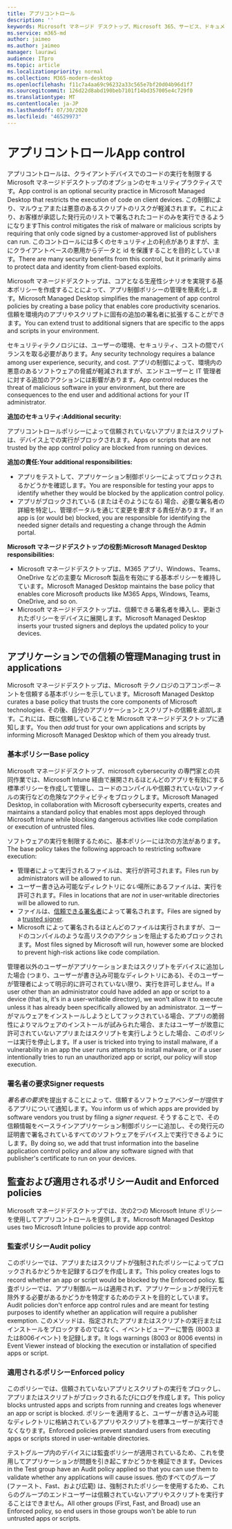 ```yaml
---
title: アプリコントロール
description: ''
keywords: Microsoft マネージド デスクトップ、Microsoft 365、サービス、ドキュメント
ms.service: m365-md
author: jaimeo
ms.author: jaimeo
manager: laurawi
audience: ITpro
ms.topic: article
ms.localizationpriority: normal
ms.collection: M365-modern-desktop
ms.openlocfilehash: f11c7a4aa69c96232a33c565e7bf20d04b96d1f7
ms.sourcegitcommit: 126d22d8abd190beb7101f14bd357005e4c729f0
ms.translationtype: MT
ms.contentlocale: ja-JP
ms.lasthandoff: 07/30/2020
ms.locfileid: "46529973"
---
```

# <a name="app-control"></a><span data-ttu-id="a7fa0-103">アプリコントロール</span><span class="sxs-lookup"><span data-stu-id="a7fa0-103">App control</span></span>

<span data-ttu-id="a7fa0-104">アプリコントロールは、クライアントデバイスでのコードの実行を制限する Microsoft マネージドデスクトップのオプションのセキュリティプラクティスです。</span><span class="sxs-lookup"><span data-stu-id="a7fa0-104">App control is an optional security practice in Microsoft Managed Desktop that restricts the execution of code on client devices.</span></span> <span data-ttu-id="a7fa0-105">この制御により、マルウェアまたは悪意のあるスクリプトのリスクが軽減されます。これにより、お客様が承認した発行元のリストで署名されたコードのみを実行できるようになります</span><span class="sxs-lookup"><span data-stu-id="a7fa0-105">This control mitigates the risk of malware or malicious scripts by requiring that only code signed by a customer-approved list of publishers can run.</span></span> <span data-ttu-id="a7fa0-106">このコントロールには多くのセキュリティ上の利点がありますが、主にクライアントベースの悪用からデータと id を保護することを目的としています。</span><span class="sxs-lookup"><span data-stu-id="a7fa0-106">There are many security benefits from this control, but it primarily aims to protect data and identity from client-based exploits.</span></span>

<span data-ttu-id="a7fa0-107">Microsoft マネージドデスクトップは、コアとなる生産性シナリオを実現する基本ポリシーを作成することによって、アプリ制御ポリシーの管理を簡素化します。</span><span class="sxs-lookup"><span data-stu-id="a7fa0-107">Microsoft Managed Desktop simplifies the management of app control policies by creating a base policy that enables core productivity scenarios.</span></span> <span data-ttu-id="a7fa0-108">信頼を環境内のアプリやスクリプトに固有の追加の署名者に拡張することができます。</span><span class="sxs-lookup"><span data-stu-id="a7fa0-108">You can extend trust to additional signers that are specific to the apps and scripts in your environment.</span></span> 


<span data-ttu-id="a7fa0-109">セキュリティテクノロジには、ユーザーの環境、セキュリティ、コストの間でバランスを取る必要があります。</span><span class="sxs-lookup"><span data-stu-id="a7fa0-109">Any security technology requires a balance among user experience, security, and cost.</span></span> <span data-ttu-id="a7fa0-110">アプリの制御によって、環境内の悪意のあるソフトウェアの脅威が軽減されますが、エンドユーザーと IT 管理者に対する追加のアクションには影響があります。</span><span class="sxs-lookup"><span data-stu-id="a7fa0-110">App control reduces the threat of malicious software in your environment, but there are consequences to the end user and additional actions for your IT administrator.</span></span>

<span data-ttu-id="a7fa0-111">**追加のセキュリティ:**</span><span class="sxs-lookup"><span data-stu-id="a7fa0-111">**Additional security:**</span></span>

<span data-ttu-id="a7fa0-112">アプリコントロールポリシーによって信頼されていないアプリまたはスクリプトは、デバイス上での実行がブロックされます。</span><span class="sxs-lookup"><span data-stu-id="a7fa0-112">Apps or scripts that are not trusted by the app control policy are blocked from running on devices.</span></span>

<span data-ttu-id="a7fa0-113">**追加の責任:**</span><span class="sxs-lookup"><span data-stu-id="a7fa0-113">**Your additional responsibilities:**</span></span>

- <span data-ttu-id="a7fa0-114">アプリをテストして、アプリケーション制御ポリシーによってブロックされるかどうかを確認します。</span><span class="sxs-lookup"><span data-stu-id="a7fa0-114">You are responsible for testing your apps to identify whether they would be blocked by the application control policy.</span></span>
- <span data-ttu-id="a7fa0-115">アプリがブロックされている (またはそのようになる) 場合、必要な署名者の詳細を特定し、管理ポータルを通じて変更を要求する責任があります。</span><span class="sxs-lookup"><span data-stu-id="a7fa0-115">If an app is (or would be) blocked, you are responsible for identifying the needed signer details and requesting a change through the Admin portal.</span></span>

<span data-ttu-id="a7fa0-116">**Microsoft マネージドデスクトップの役割:**</span><span class="sxs-lookup"><span data-stu-id="a7fa0-116">**Microsoft Managed Desktop responsibilities:**</span></span>

- <span data-ttu-id="a7fa0-117">Microsoft マネージドデスクトップは、M365 アプリ、Windows、Teams、OneDrive などの主要な Microsoft 製品を有効にする基本ポリシーを維持しています。</span><span class="sxs-lookup"><span data-stu-id="a7fa0-117">Microsoft Managed Desktop maintains the base policy that enables core Microsoft products like M365 Apps, Windows, Teams, OneDrive, and so on.</span></span>
- <span data-ttu-id="a7fa0-118">Microsoft マネージドデスクトップは、信頼できる署名者を挿入し、更新されたポリシーをデバイスに展開します。</span><span class="sxs-lookup"><span data-stu-id="a7fa0-118">Microsoft Managed Desktop inserts your trusted signers and deploys the updated policy to your devices.</span></span>


## <a name="managing-trust-in-applications"></a><span data-ttu-id="a7fa0-119">アプリケーションでの信頼の管理</span><span class="sxs-lookup"><span data-stu-id="a7fa0-119">Managing trust in applications</span></span>

<span data-ttu-id="a7fa0-120">Microsoft マネージドデスクトップは、Microsoft テクノロジのコアコンポーネントを信頼する基本ポリシーを示しています。</span><span class="sxs-lookup"><span data-stu-id="a7fa0-120">Microsoft Managed Desktop curates a base policy that trusts the core components of Microsoft technologies.</span></span> <span data-ttu-id="a7fa0-121">その後、自分のアプリケーションとスクリプトの信頼を*追加*します。これには、既に信頼していることを Microsoft マネージドデスクトップに通知します。</span><span class="sxs-lookup"><span data-stu-id="a7fa0-121">You then *add* trust for your own applications and scripts by informing Microsoft Managed Desktop which of them you already trust.</span></span>

### <a name="base-policy"></a><span data-ttu-id="a7fa0-122">基本ポリシー</span><span class="sxs-lookup"><span data-stu-id="a7fa0-122">Base policy</span></span>

<span data-ttu-id="a7fa0-123">Microsoft マネージドデスクトップ、microsoft cybersecurity の専門家との共同作業では、Microsoft Intune 経由で展開されるほとんどのアプリを有効にする標準ポリシーを作成して管理し、コードのコンパイルや信頼されていないファイルの実行などの危険なアクティビティをブロックします。</span><span class="sxs-lookup"><span data-stu-id="a7fa0-123">Microsoft Managed Desktop, in collaboration with Microsoft cybersecurity experts, creates and maintains a standard policy that enables most apps deployed through Microsoft Intune while blocking dangerous activities like code compilation or execution of untrusted files.</span></span>

<span data-ttu-id="a7fa0-124">ソフトウェアの実行を制限するために、基本ポリシーには次の方法があります。</span><span class="sxs-lookup"><span data-stu-id="a7fa0-124">The base policy takes the following approach to restricting software execution:</span></span>

- <span data-ttu-id="a7fa0-125">管理者によって実行されるファイルは、実行が許可されます。</span><span class="sxs-lookup"><span data-stu-id="a7fa0-125">Files run by administrators will be allowed to run.</span></span>
- <span data-ttu-id="a7fa0-126">ユーザー書き込み可能なディレクトリに*ない*場所にあるファイルは、実行を許可されます。</span><span class="sxs-lookup"><span data-stu-id="a7fa0-126">Files in locations that are *not* in user-writable directories will be allowed to run.</span></span>
- <span data-ttu-id="a7fa0-127">ファイルは、[信頼できる署名者](#signer-requests)によって署名されます。</span><span class="sxs-lookup"><span data-stu-id="a7fa0-127">Files are signed by a [trusted signer](#signer-requests).</span></span>
- <span data-ttu-id="a7fa0-128">Microsoft によって署名されるほとんどのファイルは実行されますが、コードのコンパイルのような高リスクのアクションを阻止するためブロックされます。</span><span class="sxs-lookup"><span data-stu-id="a7fa0-128">Most files signed by Microsoft will run, however some are blocked to prevent high-risk actions like code compilation.</span></span>


<span data-ttu-id="a7fa0-129">管理者以外のユーザーがアプリケーションまたはスクリプトをデバイスに追加した場合 (つまり、ユーザーが書き込み可能なディレクトリにある)、そのユーザーが管理者によって明示的に許可されていない限り、実行を許可しません。</span><span class="sxs-lookup"><span data-stu-id="a7fa0-129">If a user other than an administrator could have added an app or script to a device (that is, it's in a user-writable directory), we won't allow it to execute unless it has already been specifically allowed by an administrator.</span></span> <span data-ttu-id="a7fa0-130">ユーザーがマルウェアをインストールしようとしてフックされている場合、アプリの脆弱性によりマルウェアのインストールが試みられた場合、またはユーザーが故意に許可されていないアプリまたはスクリプトを実行しようとした場合、このポリシーは実行を停止します。</span><span class="sxs-lookup"><span data-stu-id="a7fa0-130">If a user is tricked into trying to install malware, if a vulnerability in an app the user runs attempts to install malware, or if a user intentionally tries to run an unauthorized app or script, our policy will stop execution.</span></span>

### <a name="signer-requests"></a><span data-ttu-id="a7fa0-131">署名者の要求</span><span class="sxs-lookup"><span data-stu-id="a7fa0-131">Signer requests</span></span>

<span data-ttu-id="a7fa0-132">*署名者の要求*を提出することによって、信頼するソフトウェアベンダーが提供するアプリについて通知します。</span><span class="sxs-lookup"><span data-stu-id="a7fa0-132">You inform us of which apps are provided by software vendors you trust by filing a *signer request*.</span></span> <span data-ttu-id="a7fa0-133">そうすることで、その信頼情報をベースラインアプリケーション制御ポリシーに追加し、その発行元の証明書で署名されているすべてのソフトウェアをデバイス上で実行できるようにします。</span><span class="sxs-lookup"><span data-stu-id="a7fa0-133">By doing so, we add that trust information into the baseline application control policy and allow any software signed with that publisher's certificate to run on your devices.</span></span>

## <a name="audit-and-enforced-policies"></a><span data-ttu-id="a7fa0-134">監査および適用されるポリシー</span><span class="sxs-lookup"><span data-stu-id="a7fa0-134">Audit and Enforced policies</span></span>

<span data-ttu-id="a7fa0-135">Microsoft マネージドデスクトップでは、次の2つの Microsoft Intune ポリシーを使用してアプリコントロールを提供します。</span><span class="sxs-lookup"><span data-stu-id="a7fa0-135">Microsoft Managed Desktop uses two Microsoft Intune policies to provide app control:</span></span>

### <a name="audit-policy"></a><span data-ttu-id="a7fa0-136">監査ポリシー</span><span class="sxs-lookup"><span data-stu-id="a7fa0-136">Audit policy</span></span>
<span data-ttu-id="a7fa0-137">このポリシーでは、アプリまたはスクリプトが強制されたポリシーによってブロックされるかどうかを記録するログを作成します。</span><span class="sxs-lookup"><span data-stu-id="a7fa0-137">This policy creates logs to record whether an app or script would be blocked by the Enforced policy.</span></span> <span data-ttu-id="a7fa0-138">監査ポリシーでは、アプリ制御ルールは適用されず、アプリケーションが発行元を除外する必要があるかどうかを特定するためのテストを目的としています。</span><span class="sxs-lookup"><span data-stu-id="a7fa0-138">Audit policies don't enforce app control rules and are meant for testing purposes to identify whether an application will require a publisher exemption.</span></span> <span data-ttu-id="a7fa0-139">このメソッドは、指定されたアプリまたはスクリプトの実行またはインストールをブロックするのではなく、イベントビューアーに警告 (8003 または8006イベント) を記録します。</span><span class="sxs-lookup"><span data-stu-id="a7fa0-139">It logs warnings (8003 or 8006 events) in Event Viewer instead of blocking the execution or installation of specified apps or script.</span></span>

### <a name="enforced-policy"></a><span data-ttu-id="a7fa0-140">適用されるポリシー</span><span class="sxs-lookup"><span data-stu-id="a7fa0-140">Enforced policy</span></span>
<span data-ttu-id="a7fa0-141">このポリシーでは、信頼されていないアプリとスクリプトの実行をブロックし、アプリまたはスクリプトがブロックされるたびにログを作成します。</span><span class="sxs-lookup"><span data-stu-id="a7fa0-141">This policy blocks untrusted apps and scripts from running and creates logs whenever an app or script is blocked.</span></span> <span data-ttu-id="a7fa0-142">ポリシーを適用すると、ユーザーが書き込み可能なディレクトリに格納されているアプリやスクリプトを標準ユーザーが実行できなくなります。</span><span class="sxs-lookup"><span data-stu-id="a7fa0-142">Enforced policies prevent standard users from executing apps or scripts stored in user-writable directories.</span></span>

<span data-ttu-id="a7fa0-143">テストグループ内のデバイスには監査ポリシーが適用されているため、これを使用してアプリケーションが問題を引き起こすかどうかを検証できます。</span><span class="sxs-lookup"><span data-stu-id="a7fa0-143">Devices in the Test group have an Audit policy applied so that you can use them to validate whether any applications will cause issues.</span></span> <span data-ttu-id="a7fa0-144">他のすべてのグループ (ファースト、Fast、および広範) は、強制されたポリシーを使用するため、これらのグループのエンドユーザーは信頼されていないアプリやスクリプトを実行することはできません。</span><span class="sxs-lookup"><span data-stu-id="a7fa0-144">All other groups (First, Fast, and Broad) use an Enforced policy, so end users in those groups won't be able to run untrusted apps or scripts.</span></span>







